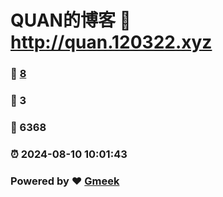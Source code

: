 # QUAN的博客 :link: http://quan.120322.xyz 
### :page_facing_up: [8](http://quan.120322.xyz/tag.html) 
### :speech_balloon: 3 
### :hibiscus: 6368 
### :alarm_clock: 2024-08-10 10:01:43 
### Powered by :heart: [Gmeek](https://github.com/Meekdai/Gmeek)
